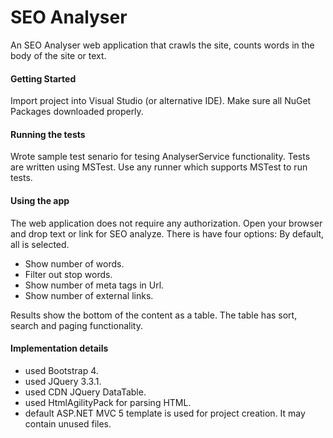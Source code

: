# SEO Analyser
An SEO Analyser web application that crawls the site, counts words in the body of the site or text.

#### Getting Started
Import project into Visual Studio (or alternative IDE). Make sure all NuGet Packages downloaded properly.

#### Running the tests
Wrote sample test senario for tesing AnalyserService functionality. Tests are written using MSTest. Use any runner which supports MSTest to run tests.

#### Using the app
The web application does not require any authorization. Open your browser and drop text or link for SEO analyze. There is have four options: By default, all is selected. 

* Show number of words.
* Filter out stop words.
* Show number of meta tags in Url.
* Show number of external links.

Results show the bottom of the content as a table.
The table has sort, search and paging functionality.

#### Implementation details

- used Bootstrap 4.
- used JQuery 3.3.1.
- used CDN JQuery DataTable.
- used HtmlAgilityPack for parsing HTML.
- default ASP.NET MVC 5 template is used for project creation. It may contain unused files.

